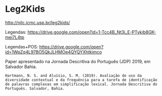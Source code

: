 # Leg2Kids

http://nilc.icmc.usp.br/leg2kids/


Legendas:
https://drive.google.com/open?id=1-Tcc4B_Nt3i_E-PTykib8GK-mei7L4tp

Legendas+POS:
https://drive.google.com/open?id=1WpZq4L97BO5QkJLHMOe4QYQYXhtkimco

Paper apresentado na Jornada Descritiva do Português (JDP) 2019, em Salvador Bahia.

```
Hartmann, N. S. and Aluísio, S. M. (2019). Avaliação do uso da diversidade contextual e da frequência para a tarefa de identificação de palavras complexas em simplificação lexical. Jornada Descritiva do Português. Salvador, Bahia.
```
